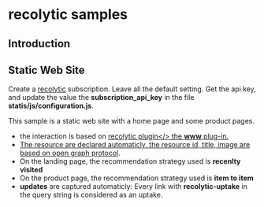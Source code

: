 recolytic samples
=================

## Introduction


## Static Web Site

Create a <a href="http://www.recolytic.com">recolytic<a> subscription. Leave all the default setting. Get the api key, and update the value the **subscription_api_key** in the file **statis/js/configuration.js**.

This sample is a static web site with a home page and some product pages. 

* the interaction is based on <a href="">recolytic plugin</> the **www** plug-in.
* The resource are declared automaticly, the resource id, title, image are based on <a href="http://ogp.me">open graph protocol</a>.
* On the landing page, the recommendation strategy used is **recenlty visited** 
* On the product page, the recommendation strategy used is **item to item**
* **updates** are captured automaticly: Every link with **recolytic-uptake** in the query string is considered as an uptake.


